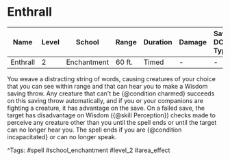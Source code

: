# Enthrall

| Name | Level | School | Range | Duration | Damage | Save DC & Type |
|------|-------|--------|-------|----------|--------|----------------|
| Enthrall | 2 | Enchantment | 60 ft. | Timed | - | - |

You weave a distracting string of words, causing creatures of your choice that you can see within range and that can hear you to make a Wisdom saving throw. Any creature that can't be {@condition charmed} succeeds on this saving throw automatically, and if you or your companions are fighting a creature, it has advantage on the save. On a failed save, the target has disadvantage on Wisdom ({@skill Perception}) checks made to perceive any creature other than you until the spell ends or until the target can no longer hear you. The spell ends if you are {@condition incapacitated} or can no longer speak.

^Tags: #spell #school_enchantment #level_2 #area_effect